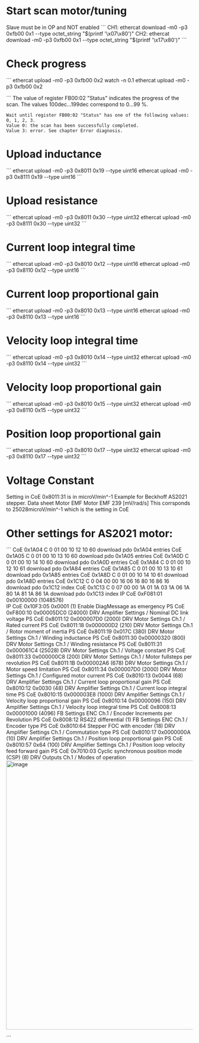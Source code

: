 
# Start scan motor/tuning
Slave must be in OP and NOT enabled
´´´
CH1:
ethercat download -m0 -p3 0xfb00 0x1 --type octet_string "$(printf '\x07\x80')"
CH2:
ethercat download -m0 -p3 0xfb00 0x1 --type octet_string "$(printf '\x17\x80')"
´´´
# Check progress
´´´
ethercat upload -m0 -p3 0xfb00 0x2
watch -n 0.1 ethercat upload -m0 -p3 0xfb00 0x2

´´´
    The value of register FB00:02 "Status" indicates the progress of the scan. The values 100dec...199dec correspond to 0...99 %.


    Wait until register FB00:02 "Status" has one of the following values: 0, 1, 2, 3.
    Value 0: the scan has been successfully completed.
    Value 3: error. See chapter Error diagnosis.


# Upload inductance
´´´
ethercat upload -m0 -p3 0x8011 0x19 --type uint16
ethercat upload -m0 -p3 0x8111 0x19 --type uint16
´´´

# Upload resistance
´´´
ethercat upload -m0 -p3 0x8011 0x30 --type uint32
ethercat upload -m0 -p3 0x8111 0x30 --type uint32
´´´

# Current loop integral time
´´´
ethercat upload -m0 -p3 0x8010 0x12 --type uint16
ethercat upload -m0 -p3 0x8110 0x12 --type uint16
´´´

# Current loop proportional gain
´´´
ethercat upload -m0 -p3 0x8010 0x13 --type uint16
ethercat upload -m0 -p3 0x8110 0x13 --type uint16
´´´

# Velocity loop integral time
´´´
ethercat upload -m0 -p3 0x8010 0x14 --type uint32
ethercat upload -m0 -p3 0x8110 0x14 --type uint32
´´´

# Velocity loop proportional gain
´´´
ethercat upload -m0 -p3 0x8010 0x15 --type uint32
ethercat upload -m0 -p3 0x8110 0x15 --type uint32
´´´

# Position loop proportional gain
´´´
ethercat upload -m0 -p3 0x8010 0x17 --type uint32
ethercat upload -m0 -p3 0x8110 0x17 --type uint32
´´´

# Voltage Constant
Setting in CoE 0x8011:31 is in microV/min^-1
Example for Beckhoff AS2021 stepper. Data sheet Motor EMF Motor EMF 239 [mV/rad/s] 
This corrsponds to 25028microV/min^-1 which is the setting in CoE

# Other settings for AS2021 motor:

´´´
<PS>	CoE	0x1A04 C 0	01 00 10 12 10 60	download pdo 0x1A04 entries
<PS>	CoE	0x1A05 C 0	01 00 10 13 10 60	download pdo 0x1A05 entries
<PS>	CoE	0x1A0D C 0	01 00 10 14 10 60	download pdo 0x1A0D entries
<PS>	CoE	0x1A84 C 0	01 00 10 12 10 61	download pdo 0x1A84 entries
<PS>	CoE	0x1A85 C 0	01 00 10 13 10 61	download pdo 0x1A85 entries
<PS>	CoE	0x1A8D C 0	01 00 10 14 10 61	download pdo 0x1A8D entries
<PS>	CoE	0x1C12 C 0	04 00 00 16 06 16 80 16 86 16	download pdo 0x1C12 index
<PS>	CoE	0x1C13 C 0	07 00 00 1A 01 1A 03 1A 06 1A 80 1A 81 1A 86 1A	download pdo 0x1C13 index
IP	CoE	0xF081:01	0x00100000 (1048576)	
IP	CoE	0x10F3:05	0x0001 (1)	Enable DiagMessage as emergency
PS	CoE	0xF800:10	0x00005DC0 (24000)	DRV Amplifier Settings / Nominal DC link voltage
PS	CoE	0x8011:12	0x000007D0 (2000)	DRV Motor Settings Ch.1 / Rated current
PS	CoE	0x8011:18	0x000000D2 (210)	DRV Motor Settings Ch.1 / Rotor moment of inertia
PS	CoE	0x8011:19	0x017C (380)	DRV Motor Settings Ch.1 / Winding inductance
PS	CoE	0x8011:30	0x00000320 (800)	DRV Motor Settings Ch.1 / Winding resistance
PS	CoE	0x8011:31	0x000061C4 (25028)	DRV Motor Settings Ch.1 / Voltage constant
PS	CoE	0x8011:33	0x000000C8 (200)	DRV Motor Settings Ch.1 / Motor fullsteps per revolution
PS	CoE	0x8011:1B	0x000002A6 (678)	DRV Motor Settings Ch.1 / Motor speed limitation
PS	CoE	0x8011:34	0x000007D0 (2000)	DRV Motor Settings Ch.1 / Configured motor current
PS	CoE	0x8010:13	0x0044 (68)	DRV Amplifier Settings Ch.1 / Current loop proportional gain
PS	CoE	0x8010:12	0x0030 (48)	DRV Amplifier Settings Ch.1 / Current loop integral time
PS	CoE	0x8010:15	0x000003E8 (1000)	DRV Amplifier Settings Ch.1 / Velocity loop proportional gain
PS	CoE	0x8010:14	0x00000096 (150)	DRV Amplifier Settings Ch.1 / Velocity loop integral time
PS	CoE	0x8008:13	0x00001000 (4096)	FB Settings ENC Ch.1 / Encoder Increments per Revolution
PS	CoE	0x8008:12	RS422 differential (1)	FB Settings ENC Ch.1 / Encoder type
PS	CoE	0x8010:64	Stepper FOC with encoder (18)	DRV Amplifier Settings Ch.1 / Commutation type
PS	CoE	0x8010:17	0x0000000A (10)	DRV Amplifier Settings Ch.1 / Position loop proportional gain
PS	CoE	0x8010:57	0x64 (100)	DRV Amplifier Settings Ch.1 / Position loop velocity feed forward gain
PS	CoE	0x7010:03	Cyclic synchronous position mode (CSP) (8)	DRV Outputs Ch.1 / Modes of operation<img width="727" alt="image" src="https://github.com/user-attachments/assets/49798f8a-447a-436e-91b2-00247d930531" />

´´´


